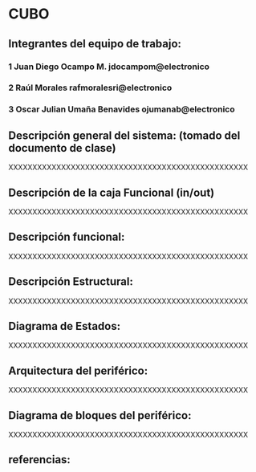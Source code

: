 # CUBO

## Integrantes del equipo de trabajo:

### 1 Juan Diego Ocampo M. jdocampom@electronico

### 2 Raúl Morales rafmoralesri@electronico

### 3 Oscar Julian Umaña Benavides ojumanab@electronico


## Descripción general del sistema: (tomado del documento de clase)

XXXXXXXXXXXXXXXXXXXXXXXXXXXXXXXXXXXXXXXXXXXXXXXXXX

## Descripción de la caja Funcional  (in/out)

XXXXXXXXXXXXXXXXXXXXXXXXXXXXXXXXXXXXXXXXXXXXXXXXXX

## Descripción funcional:

XXXXXXXXXXXXXXXXXXXXXXXXXXXXXXXXXXXXXXXXXXXXXXXXXX

## Descripción Estructural:

XXXXXXXXXXXXXXXXXXXXXXXXXXXXXXXXXXXXXXXXXXXXXXXXXX

## Diagrama de Estados:

XXXXXXXXXXXXXXXXXXXXXXXXXXXXXXXXXXXXXXXXXXXXXXXXXX

## Arquitectura del periférico:

XXXXXXXXXXXXXXXXXXXXXXXXXXXXXXXXXXXXXXXXXXXXXXXXXX

## Diagrama de bloques del periférico:

XXXXXXXXXXXXXXXXXXXXXXXXXXXXXXXXXXXXXXXXXXXXXXXXXX

## referencias:
